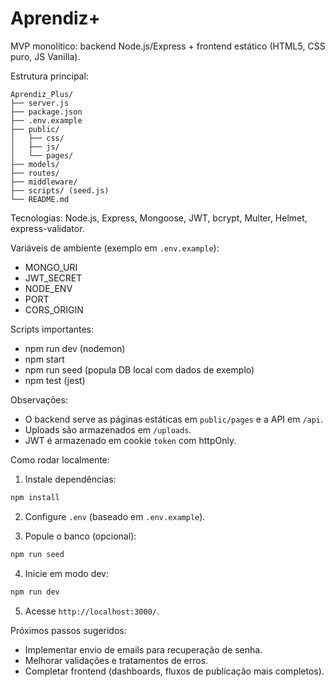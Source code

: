 # Aprendiz+

MVP monolítico: backend Node.js/Express + frontend estático (HTML5, CSS puro, JS Vanilla).

Estrutura principal:

```
Aprendiz_Plus/
├── server.js
├── package.json
├── .env.example
├── public/
│   ├── css/
│   ├── js/
│   └── pages/
├── models/
├── routes/
├── middleware/
├── scripts/ (seed.js)
└── README.md
```

Tecnologias: Node.js, Express, Mongoose, JWT, bcrypt, Multer, Helmet, express-validator.

Variáveis de ambiente (exemplo em `.env.example`):
- MONGO_URI
- JWT_SECRET
- NODE_ENV
- PORT
- CORS_ORIGIN

Scripts importantes:
- npm run dev (nodemon)
- npm start
- npm run seed (popula DB local com dados de exemplo)
- npm test (jest)

Observações:
- O backend serve as páginas estáticas em `public/pages` e a API em `/api`.
- Uploads são armazenados em `/uploads`.
- JWT é armazenado em cookie `token` com httpOnly.

Como rodar localmente:

1. Instale dependências:

```powershell
npm install
```

2. Configure `.env` (baseado em `.env.example`).

3. Popule o banco (opcional):

```powershell
npm run seed
```

4. Inicie em modo dev:

```powershell
npm run dev
```

5. Acesse `http://localhost:3000/`.

Próximos passos sugeridos:
- Implementar envio de emails para recuperação de senha.
- Melhorar validações e tratamentos de erros.
- Completar frontend (dashboards, fluxos de publicação mais completos).

